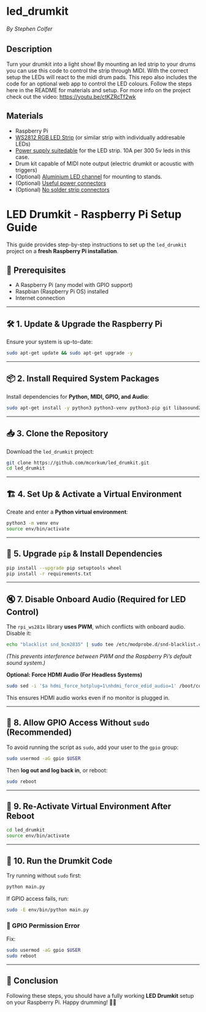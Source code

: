 # led_drumkit

###### By Stephen Colfer

## Description

Turn your drumkit into a light show! By mounting an led strip to your drums you can use this code to control the strip through MIDI. With the correct setup the LEDs will react to the midi drum pads. This repo also includes the code for an optional web app to control the LED colours. Follow the steps here in the README for materials and setup. For more info on the project check out the video: https://youtu.be/ctKZRcTf2wk

## Materials

- Raspberry Pi
- [WS2812 RGB LED Strip](https://www.amazon.co.uk/CHINLY-WS2812B-Individually-Addressable-Waterproof/dp/B01LSF4Q0A?pd_rd_w=Y8qio&pf_rd_p=907ba819-1a37-4335-8b84-d82a78945ade&pf_rd_r=XJJKR5NCNPWB7S3EAEC3&pd_rd_r=6c6d6a0f-9829-4747-8fee-2d0778cb1b8d&pd_rd_wg=QvtLt&pd_rd_i=B01LSF4Q0A&psc=1&ref_=pd_bap_d_rp_2_t) (or similar strip with individually addresable LEDs)
- [Power supply suitedable](https://www.amazon.co.uk/gp/product/B07C4SNYCH/ref=ppx_yo_dt_b_search_asin_title?ie=UTF8&psc=1) for the LED strip. 10A per 300 5v leds in this case.
- Drum kit capable of MIDI note output (electric drumkit or acoustic with triggers)
- (Optional) [Aluminium LED channel](https://www.amazon.co.uk/Chesbung-Aluminum-Channels-Diffusers-Mounting/dp/B07RJVV9MY?pd_rd_w=TNSWg&pf_rd_p=508c5101-ccd9-46e7-b139-f5fa5b359865&pf_rd_r=BYKFHRAD8NJNQ7T5TBR3&pd_rd_r=4dde0c46-0170-4a38-af65-c321c9e4feb1&pd_rd_wg=nqF4R&psc=1&ref_=pd_bap_d_csi_vtp_0_t) for mounting to stands.
- (Optional) [Useful power connectors](https://www.amazon.co.uk/gp/product/B01JZ3O36O/ref=ppx_yo_dt_b_search_asin_title?ie=UTF8&psc=1)
- (Optional) [No solder strip connectors](https://www.amazon.co.uk/gp/product/B08FHXW4G5/ref=ppx_yo_dt_b_asin_title_o09_s00?ie=UTF8&psc=1)

# LED Drumkit - Raspberry Pi Setup Guide

This guide provides step-by-step instructions to set up the `led_drumkit` project on a **fresh Raspberry Pi installation**.

## 📌 Prerequisites

- A Raspberry Pi (any model with GPIO support)
- Raspbian (Raspberry Pi OS) installed
- Internet connection

---

## 🛠️ 1. Update & Upgrade the Raspberry Pi

Ensure your system is up-to-date:

```bash
sudo apt-get update && sudo apt-get upgrade -y
```

---

## 📦 2. Install Required System Packages

Install dependencies for **Python, MIDI, GPIO, and Audio**:

```bash
sudo apt-get install -y python3 python3-venv python3-pip git libasound2-dev libjack-dev python3-rpi.gpio portaudio19-dev
```

---

## 📥 3. Clone the Repository

Download the `led_drumkit` project:

```bash
git clone https://github.com/mcorkum/led_drumkit.git
cd led_drumkit
```

---

## 🏗️ 4. Set Up & Activate a Virtual Environment

Create and enter a **Python virtual environment**:

```bash
python3 -m venv env
source env/bin/activate
```

---

## 🚀 5. Upgrade `pip` & Install Dependencies

```bash
pip install --upgrade pip setuptools wheel
pip install -r requirements.txt
```

---

## 🔇 7. Disable Onboard Audio (Required for LED Control)

The `rpi_ws281x` library **uses PWM**, which conflicts with onboard audio. Disable it:

```bash
echo "blacklist snd_bcm2835" | sudo tee /etc/modprobe.d/snd-blacklist.conf
```

_(This prevents interference between PWM and the Raspberry Pi’s default sound system.)_

**Optional: Force HDMI Audio (For Headless Systems)**

```bash
sudo sed -i '$a hdmi_force_hotplug=1\nhdmi_force_edid_audio=1' /boot/config.txt
```

This ensures HDMI audio works even if no monitor is plugged in.

---

## 🔌 8. Allow GPIO Access Without `sudo` (Recommended)

To avoid running the script as `sudo`, add your user to the `gpio` group:

```bash
sudo usermod -aG gpio $USER
```

Then **log out and log back in**, or reboot:

```bash
sudo reboot
```

---

## 🔄 9. Re-Activate Virtual Environment After Reboot

```bash
cd led_drumkit
source env/bin/activate
```

---

## 🥁 10. Run the Drumkit Code

Try running without `sudo` first:

```bash
python main.py
```

If GPIO access fails, run:

```bash
sudo -E env/bin/python main.py
```

### 🛑 GPIO Permission Error

Fix:

```bash
sudo usermod -aG gpio $USER
sudo reboot
```

---

## 🎉 Conclusion

Following these steps, you should have a fully working **LED Drumkit** setup on your Raspberry Pi. Happy drumming! 🥁✨
